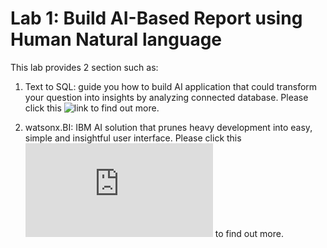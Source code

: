 # Lab 1: Build AI-Based Report using Human Natural language

This lab provides 2 section such as:

1. Text to SQL: guide you how to build AI application that could transform your question into insights by analyzing connected database. Please click this ![link](https://github.com/Client-Engineering-Indonesia/Incubation-Agentic-AI-2025-batch-4-29Oct/tree/main/LAB1%20-%20Build%20AI-Based%20Report%20using%20Human%20Natural%20Language/text2sql) to find out more.


2. watsonx.BI: IBM AI solution that prunes heavy development into easy, simple and insightful user interface. Please click this ![link](https://github.com/Client-Engineering-Indonesia/Incubation-Agentic-AI-2025-batch-4-29Oct/blob/main/LAB1%20-%20Build%20AI-Based%20Report%20using%20Human%20Natural%20Language/IBM%20watsonx%20BI%20-%20Client%20Presentation.pdf) to find out more.
